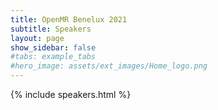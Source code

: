 ```yaml
---
title: OpenMR Benelux 2021
subtitle: Speakers
layout: page
show_sidebar: false
#tabs: example_tabs
#hero_image: assets/ext_images/Home_logo.png
---
```


 {% include speakers.html %}


